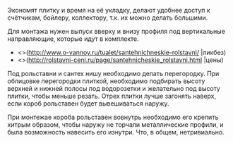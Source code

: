 
Экономят плитку и время на её укладку, делают удобнее доступ к счётчикам, бойлеру, коллектору, т.к. их можно делать большими.

Для монтажа нужен выпуск вверху и внизу профиля под вертикальные направляющие, которые идут в комплекте.

  * <>(http://www.o-vannoy.ru/tualet/santehnichneskie-rolstavni/ |ликбез)
  * <>(http://rolstavni-ceni.ru/page/santehnicheskie_rolstavni.html |цены)

Под рольставни и сантех нишу необходимо делать перегородку. При облицовке перегородки плиткой, необходимо подбирать высоту верхней и нижней полосы под водорозетки и желательно под высоту плитки, чтобы меньше резать. Отрех плитки лучше загонять наверх, если короб рольставен будет вывешиваться наружу. 

При монтежае короба рольставен вовнутрь необходимо его крепить хитрым образом, чтобы наружу не торчали металлические профили, и была возможность навесить его изнутри. Что, в общем, нетривиально.
